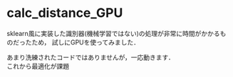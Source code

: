 # calc_distance_GPU
sklearn風に実装した識別器(機械学習ではない)の処理が非常に時間がかかるものだったため，
試しにGPUを使ってみました．  

あまり洗練されたコードではありませんが，一応動きます．  
これから最適化が課題  
